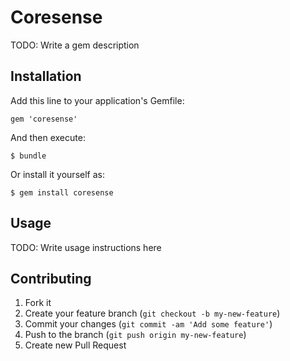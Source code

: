 # Coresense

TODO: Write a gem description

## Installation

Add this line to your application's Gemfile:

    gem 'coresense'

And then execute:

    $ bundle

Or install it yourself as:

    $ gem install coresense

## Usage

TODO: Write usage instructions here


## Contributing

1. Fork it
2. Create your feature branch (`git checkout -b my-new-feature`)
3. Commit your changes (`git commit -am 'Add some feature'`)
4. Push to the branch (`git push origin my-new-feature`)
5. Create new Pull Request
